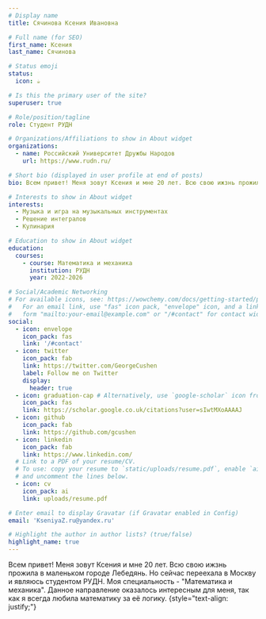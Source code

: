 ```yaml
---
# Display name
title: Сячинова Ксения Ивановна

# Full name (for SEO)
first_name: Ксения
last_name: Сячинова

# Status emoji
status:
  icon: ☕️

# Is this the primary user of the site?
superuser: true

# Role/position/tagline
role: Студент РУДН

# Organizations/Affiliations to show in About widget
organizations:
  - name: Российский Университет Дружбы Народов
    url: https://www.rudn.ru/

# Short bio (displayed in user profile at end of posts)
bio: Всем привет! Меня зовут Ксения и мне 20 лет. Всю свою ижзнь прожила в маленьком городе Лебедянь. Но сейчас переехала в Москву и являюсь студентом РУДН. Моя специальность - 'Математика и механика'. Данное направление оказалось интересным для меня, так как я всегда любила математику за её логику.

# Interests to show in About widget
interests:
  - Музыка и игра на музыкальных инструментах
  - Решение интегралов
  - Кулинария

# Education to show in About widget
education:
  courses:
    - course: Математика и механика
      institution: РУДН
      year: 2022-2026

# Social/Academic Networking
# For available icons, see: https://wowchemy.com/docs/getting-started/page-builder/#icons
#   For an email link, use "fas" icon pack, "envelope" icon, and a link in the
#   form "mailto:your-email@example.com" or "/#contact" for contact widget.
social:
  - icon: envelope
    icon_pack: fas
    link: '/#contact'
  - icon: twitter
    icon_pack: fab
    link: https://twitter.com/GeorgeCushen
    label: Follow me on Twitter
    display:
      header: true
  - icon: graduation-cap # Alternatively, use `google-scholar` icon from `ai` icon pack
    icon_pack: fas
    link: https://scholar.google.co.uk/citations?user=sIwtMXoAAAAJ
  - icon: github
    icon_pack: fab
    link: https://github.com/gcushen
  - icon: linkedin
    icon_pack: fab
    link: https://www.linkedin.com/
  # Link to a PDF of your resume/CV.
  # To use: copy your resume to `static/uploads/resume.pdf`, enable `ai` icons in `params.yaml`,
  # and uncomment the lines below.
  - icon: cv
    icon_pack: ai
    link: uploads/resume.pdf

# Enter email to display Gravatar (if Gravatar enabled in Config)
email: 'KseniyaZ.ru@yandex.ru'

# Highlight the author in author lists? (true/false)
highlight_name: true
---
```

Всем привет! Меня зовут Ксения и мне 20 лет. Всю свою ижзнь прожила в маленьком городе Лебедянь. Но сейчас переехала в Москву и являюсь студентом РУДН. Моя специальность - "Математика и механика". Данное направление оказалось интересным для меня, так как я всегда любила математику за её логику.
{style="text-align: justify;"}

